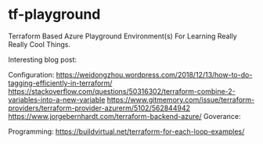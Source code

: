 # tf-playground
Terraform Based Azure Playground Environment(s) For Learning Really Really Cool Things.




Interesting blog post:


Configuration:
https://weidongzhou.wordpress.com/2018/12/13/how-to-do-tagging-efficiently-in-terraform/
https://stackoverflow.com/questions/50316302/terraform-combine-2-variables-into-a-new-variable
https://www.gitmemory.com/issue/terraform-providers/terraform-provider-azurerm/5102/562844942
https://www.jorgebernhardt.com/terraform-backend-azure/
Goverance:

Programming:
https://buildvirtual.net/terraform-for-each-loop-examples/
